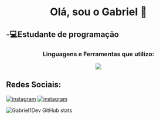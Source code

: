 <h1 align="center">Olá, sou o Gabriel 👋</h1>
<h2>-💻Estudante de programação</h2>
<h3 align="center">Linguagens e Ferramentas que utilizo:</h3>
<p align="center">
  <a href="https://skillicons.dev">
    <img src="https://skillicons.dev/icons?i=html,css,js,bootstrap,python,c,cs,mysql,php,jquery&perline=4">
  </a>
</p>

## Redes Sociais:

[![instagram](https://img.shields.io/badge/Instagram-E4405F?style=for-the-badge&logo=instagram&logoColor=white)](https://www.instagram.com/gabrieloliv07_/)
[![instagram](https://img.shields.io/badge/YouTube-FF0000?style=for-the-badge&logo=youtube&logoColor=white)](https://www.youtube.com/channel/UCObvoC0VkNmwRE_K-jasQkA)

![Gabriel1Dev GitHub stats](https://github-readme-stats.vercel.app/api?username=Gabriel1Dev&show_icons=true&theme=onedark)
